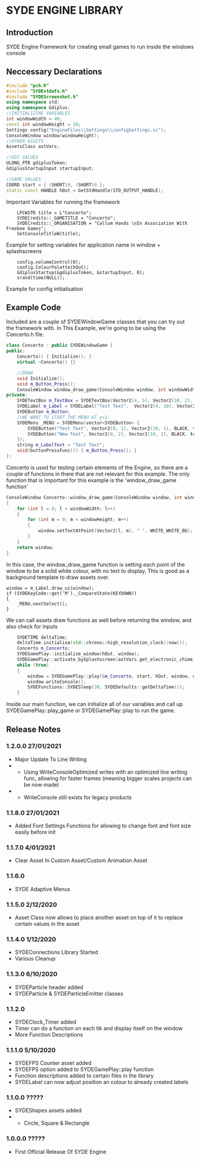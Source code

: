# SYDE ENGINE LIBRARY

## Introduction

SYDE Engine Framework for creating small games to run inside the windows console

## Neccessary Declarations

```cpp
#include "pch.h"
#include "SYDEstdafx.h"
#include "SYDEScreenshot.h"
using namespace std;
using namespace Gdiplus;
//INITIALIZING VARIABLES
int windowWidth = 40;
const int windowHeight = 20;
Settings config("EngineFiles\\Settings\\configSettings.sc");
ConsoleWindow window(windowHeight);
//OTHER ASSETS
AssetsClass astVars;

//GDI VALUES
ULONG_PTR gdiplusToken;
GdiplusStartupInput startupInput;

//GAME VALUES
COORD start = { (SHORT)0, (SHORT)0 };
static const HANDLE hOut = GetStdHandle(STD_OUTPUT_HANDLE);

```

Important Variables for running the framework

```
	LPCWSTR title = L"Concerto";
	SYDECredits::_GAMETITLE = "Concerto";
	SYDECredits::_ORGANISATION = "Callum Hands \nIn Association With Freebee Games";
	SetConsoleTitleW(title);
```

Example for setting variables for application name in window + splashscreens

```
	config.volumeControl(0);
	config.ColourPalette(hOut);
	GdiplusStartup(&gdiplusToken, &startupInput, 0);
	srand(time(NULL));
```

Example for config initialisation

## Example Code

Included are a couple of SYDEWindowGame classes that you can try out the framework with. In This Example, we're going to be using the Concerto.h file.

```cpp
class Concerto : public SYDEWindowGame {
public:
	Concerto() { Initialize(); }
	virtual ~Concerto() {}

	//DRAW
	void Initialize();
	void m_Button_Press();
	ConsoleWindow window_draw_game(ConsoleWindow window, int windowWidth, int windowHeight) override;
private:
	SYDETextBox m_TextBox = SYDETextBox(Vector2(4, 5), Vector2(10, 2), BLACK_BRIGHTWHITE_BG);
	SYDELabel m_Label = SYDELabel("Test Text",  Vector2(4, 10), Vector2(10, 1), BLACK, true);
	SYDEButton m_Button;
	//WE WANT TO START THE MENU AT y=1.
	SYDEMenu _MENU = SYDEMenu(vector<SYDEButton> {
		SYDEButton("Test Text", Vector2(0, 1), Vector2(10, 1), BLACK, true),
		SYDEButton("New Text", Vector2(0, 2), Vector2(10, 1), BLACK, true)
	});
	string m_LabelText = "Test Text";
	void(buttonPressFunc)() { m_Button_Press(); }
};
```

Concerto is used for testing certain elements of the Engine, so there are a couple of functions in there that are not relevant for this example. The only function that is important for this example is the 'window_draw_game function'

```cpp
ConsoleWindow Concerto::window_draw_game(ConsoleWindow window, int windowWidth, int windowHeight)
{
	for (int l = 0; l < windowWidth; l++)
	{
		for (int m = 0; m < windowHeight; m++)
		{
			window.setTextAtPoint(Vector2(l, m), " ", WHITE_WHITE_BG);
		}
	}
	return window;
}
```

In this case, the window_draw_game function is setting each point of the window to be a solid white colour, with no text to display. This is good as a background template to draw assets over.

```
window = m_Label.draw_ui(window);
if (SYDEKeyCode::get('M')._CompareState(KEYDOWN))
{
	_MENU.nextSelect();
}
```

We can call assets draw functions as well before returning the window, and also check for inputs

```cpp
	SYDETIME deltaTime;
	deltaTime.initialise(std::chrono::high_resolution_clock::now());
	Concerto m_Concerto;
	SYDEGamePlay::initialize_window(hOut, window);
	SYDEGamePlay::activate_bySplashscreen(astVars.get_electronic_chime_file_path(), start, hOut, window, windowWidth, windowHeight, artVars);
	while (true)
	{
		window = SYDEGamePlay::play(&m_Concerto, start, hOut, window, windowWidth, windowHeight, deltaTime);
		window.writeConsole();
		SYDEFunctions::SYDESleep(30, SYDEDefaults::getDeltaTime());
	}
```

Inside our main function, we can initialize all of our variables and call up SYDEGamePlay::play_game or SYDEGamePlay::play to run the game.


## Release Notes

### 1.2.0.0 27/01/2021
- Major Update To Line Writing
- - Using WriteConsoleOptimized writes with an optimized line writing func, allowing for faster frames (meaning bigger scales projects can be now made)
- - WriteConsole still exists for legacy products

### 1.1.8.0 27/01/2021
- Added Font Settings Functions for allowing to change font and font size easily before init

### 1.1.7.0 4/01/2021
- Clear Asset In Custom Asset/Custom Animation Asset

### 1.1.6.0 
- SYDE Adaptive Menus

### 1.1.5.0 2/12/2020
- Asset Class now allows to place another asset on top of it to replace certain values in the asset

### 1.1.4.0 1/12/2020
- SYDEConnections Library Started
- Various Cleanup

### 1.1.3.0 6/10/2020
- SYDEParticle header added
- SYDEParticle & SYDEParticleEmitter classes

### 1.1.2.0
- SYDEClock_Timer added
- Timer can do a function on each tik and display itself on the window
- More Function Descriptions

### 1.1.1.0 5/10/2020
- SYDEFPS Counter asset added
- SYDEFPS option added to SYDEGamePlay::play function
- Function descriptions added to certain files in the library
- SYDELabel can now adjust position an colour to already created labels

### 1.1.0.0 ?????
- SYDEShapes assets added
- - Circle, Square & Rectangle

### 1.0.0.0 ?????
- First Official Release Of SYDE Engine
```